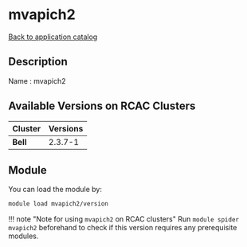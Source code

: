 # mvapich2

[Back to application catalog](../app_catalog.md)

## Description
Name   : mvapich2

## Available Versions on RCAC Clusters
|Cluster|Versions|
|---|---|
|**Bell**|2.3.7-1|

## Module
You can load the module by:

```bash
module load mvapich2/version
```

!!! note "Note for using `mvapich2` on RCAC clusters"
    Run `module spider mvapich2` beforehand to check if this version requires any prerequisite modules.

